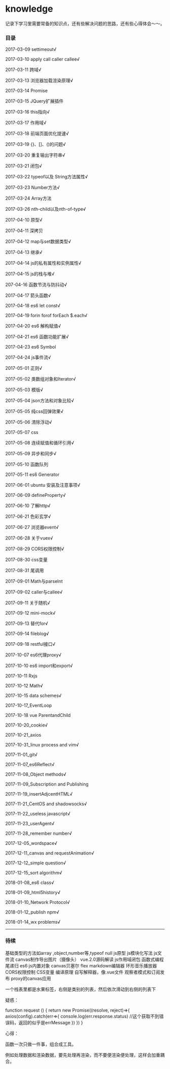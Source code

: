 # knowledge


记录下学习里需要常备的知识点，还有些解决问题的思路，还有些心得体会～～。


### 目录

2017-03-09 settimeout√

2017-03-10 apply call caller callee√

2017-03-11 跨域√

2017-03-13 浏览器加载渲染原理√

2017-03-14 Promise

2017-03-15 JQuery扩展插件

2017-03-16 this指向√

2017-03-17 作用域√

2017-03-18 前端页面优化提速√

2017-03-19 {}、[]、()的问题√

2017-03-20 重复输出字符串√

2017-03-21 闭包√

2017-03-22 typeof以及 String方法属性√

2017-03-23 Number方法√

2017-03-24 Array方法

2017-03-26  nth-child以及nth-of-type√

2017-04-10 原型√

2017-04-11 深拷贝

2017-04-12 map与set数据类型√

2017-04-13 继承√

2017-04-14 js的私有属性和实例属性√

2017-04-15 js的栈与堆√

207-04-16 函数节流与防抖动√

2017-04-17 箭头函数√

2017-04-18 es6 let const√

2017-04-19 forin forof forEach $.each√

2017-04-20 es6 解构赋值√

2017-04-21 es6 函数功能扩展√

2017-04-23 es6 Symbol 

2017-04-24 js事件流√

2017-05-01 正则√

2017-05-02 类数组对象和Iterator√

2017-05-03 模版√

2017-05-04 json方法和对象比较√

2017-05-05 纯css回弹效果√

2017-05-06 清除浮动√

2017-05-07 css

2017-05-08 连续赋值和循环引用√

2017-05-09 异步和同步√

2017-05-10 函数队列

2017-05-11 es6 Generator 

2017-06-01 ubuntu 安装及注意事项√

2017-06-09 defineProperty√

2017-06-10 了解http√

2017-06-21 色彩玄学√

2017-06-27 浏览器event√

2017-06-28 关于vuex√

2017-08-29 CORS权限控制√

2017-08-30 css变量

2017-08-31 尾调用

2017-09-01 Math与parseInt

2017-09-02 caller与callee√

2017-09-11 关于随机√

2017-09-12 mini-mock√

2017-09-13 替代for√

2017-09-14 fileblog√

2017-09-18 restful接口√

2017-10-07 es6代理proxy√

2017-10-10 es6 import和export√

2017-10-11 Rxjs

2017-10-12 Math√

2017-10-15 data schemes√

2017-10-17_EventLoop

2017-10-18 vue ParentandChild

2017-10-20_cookie√

2017-10-21_axios

2017-10-31_linux process and vim√

2017-11-01_git√

2017-11-07_es6Reflect√

2017-11-08_Object methods√

2017-11-09_Subscription and Publishing

2017-11-19_insertAdjcentHTML√

2017-11-21_CentOS and shadowsocks√

2017-11-22_useless javascript√

2017-11-23_userAgent√

2017-11-28_remember number√

2017-12-05_wordspace√

2017-12-11_canvas and requestAnimation√

2017-12-12_simple question√

2017-12-15_sort algorithm√

2018-01-08_es6 class√

2018-01-09_html5history√

2018-01-10_Network Protocol√

2018-01-12_publish npm√

2018-01-14_wx problems√



---

### 待续

基础类型的方法如array ,object,number等,typeof null
js原型
js模块化写法
js文件流
canvas制作导出图片（摄像头）
vue.2.0源码解读
js作用域闭包
函数式编程尾递归
es6
js内置对象
canvas贝塞尔
flex
markdown编辑器
环形音乐播放器
CORS权限控制
CSS变量
编译原理 自写解释器，像.vue文件
观察者模式和订阅发布
proxy的canvas应用

一个栈表里都是水果标签，右侧是类别的列表，然后依次滑动到右侧的列表下

疑惑：

function request () {
    return new Promise((resolve, reject)=>{
        axios(config).catch(err=>{
            console.log(err.response.status)
            //这个获取不到错误码，返回的似乎是errMessage
        })
    })
}


心得：

函数一次只做一件事，组合成工具。

例如处理数据和渲染数据，要先处理再渲染，而不要便渲染便处理，这样会加重耦合。